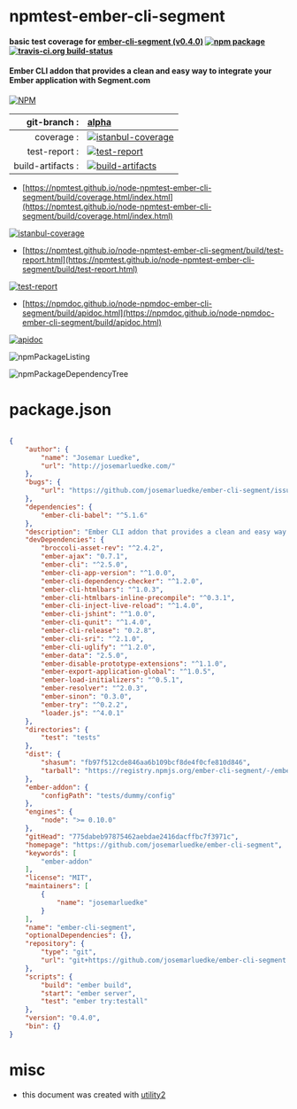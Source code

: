# npmtest-ember-cli-segment

#### basic test coverage for  [ember-cli-segment (v0.4.0)](https://github.com/josemarluedke/ember-cli-segment)  [![npm package](https://img.shields.io/npm/v/npmtest-ember-cli-segment.svg?style=flat-square)](https://www.npmjs.org/package/npmtest-ember-cli-segment) [![travis-ci.org build-status](https://api.travis-ci.org/npmtest/node-npmtest-ember-cli-segment.svg)](https://travis-ci.org/npmtest/node-npmtest-ember-cli-segment)

#### Ember CLI addon that provides a clean and easy way to integrate your Ember application with Segment.com

[![NPM](https://nodei.co/npm/ember-cli-segment.png?downloads=true&downloadRank=true&stars=true)](https://www.npmjs.com/package/ember-cli-segment)

| git-branch : | [alpha](https://github.com/npmtest/node-npmtest-ember-cli-segment/tree/alpha)|
|--:|:--|
| coverage : | [![istanbul-coverage](https://npmtest.github.io/node-npmtest-ember-cli-segment/build/coverage.badge.svg)](https://npmtest.github.io/node-npmtest-ember-cli-segment/build/coverage.html/index.html)|
| test-report : | [![test-report](https://npmtest.github.io/node-npmtest-ember-cli-segment/build/test-report.badge.svg)](https://npmtest.github.io/node-npmtest-ember-cli-segment/build/test-report.html)|
| build-artifacts : | [![build-artifacts](https://npmtest.github.io/node-npmtest-ember-cli-segment/glyphicons_144_folder_open.png)](https://github.com/npmtest/node-npmtest-ember-cli-segment/tree/gh-pages/build)|

- [https://npmtest.github.io/node-npmtest-ember-cli-segment/build/coverage.html/index.html](https://npmtest.github.io/node-npmtest-ember-cli-segment/build/coverage.html/index.html)

[![istanbul-coverage](https://npmtest.github.io/node-npmtest-ember-cli-segment/build/screenCapture.buildCi.browser.%252Ftmp%252Fbuild%252Fcoverage.lib.html.png)](https://npmtest.github.io/node-npmtest-ember-cli-segment/build/coverage.html/index.html)

- [https://npmtest.github.io/node-npmtest-ember-cli-segment/build/test-report.html](https://npmtest.github.io/node-npmtest-ember-cli-segment/build/test-report.html)

[![test-report](https://npmtest.github.io/node-npmtest-ember-cli-segment/build/screenCapture.buildCi.browser.%252Ftmp%252Fbuild%252Ftest-report.html.png)](https://npmtest.github.io/node-npmtest-ember-cli-segment/build/test-report.html)

- [https://npmdoc.github.io/node-npmdoc-ember-cli-segment/build/apidoc.html](https://npmdoc.github.io/node-npmdoc-ember-cli-segment/build/apidoc.html)

[![apidoc](https://npmdoc.github.io/node-npmdoc-ember-cli-segment/build/screenCapture.buildCi.browser.%252Ftmp%252Fbuild%252Fapidoc.html.png)](https://npmdoc.github.io/node-npmdoc-ember-cli-segment/build/apidoc.html)

![npmPackageListing](https://npmtest.github.io/node-npmtest-ember-cli-segment/build/screenCapture.npmPackageListing.svg)

![npmPackageDependencyTree](https://npmtest.github.io/node-npmtest-ember-cli-segment/build/screenCapture.npmPackageDependencyTree.svg)



# package.json

```json

{
    "author": {
        "name": "Josemar Luedke",
        "url": "http://josemarluedke.com/"
    },
    "bugs": {
        "url": "https://github.com/josemarluedke/ember-cli-segment/issues"
    },
    "dependencies": {
        "ember-cli-babel": "^5.1.6"
    },
    "description": "Ember CLI addon that provides a clean and easy way to integrate your Ember application with Segment.com",
    "devDependencies": {
        "broccoli-asset-rev": "^2.4.2",
        "ember-ajax": "0.7.1",
        "ember-cli": "^2.5.0",
        "ember-cli-app-version": "^1.0.0",
        "ember-cli-dependency-checker": "^1.2.0",
        "ember-cli-htmlbars": "^1.0.3",
        "ember-cli-htmlbars-inline-precompile": "^0.3.1",
        "ember-cli-inject-live-reload": "^1.4.0",
        "ember-cli-jshint": "^1.0.0",
        "ember-cli-qunit": "^1.4.0",
        "ember-cli-release": "0.2.8",
        "ember-cli-sri": "^2.1.0",
        "ember-cli-uglify": "^1.2.0",
        "ember-data": "2.5.0",
        "ember-disable-prototype-extensions": "^1.1.0",
        "ember-export-application-global": "^1.0.5",
        "ember-load-initializers": "^0.5.1",
        "ember-resolver": "^2.0.3",
        "ember-sinon": "0.3.0",
        "ember-try": "^0.2.2",
        "loader.js": "^4.0.1"
    },
    "directories": {
        "test": "tests"
    },
    "dist": {
        "shasum": "fb97f512cde846aa6b109bcf8de4f0cfe810d846",
        "tarball": "https://registry.npmjs.org/ember-cli-segment/-/ember-cli-segment-0.4.0.tgz"
    },
    "ember-addon": {
        "configPath": "tests/dummy/config"
    },
    "engines": {
        "node": ">= 0.10.0"
    },
    "gitHead": "775dabeb97875462aebdae2416dacffbc7f3971c",
    "homepage": "https://github.com/josemarluedke/ember-cli-segment",
    "keywords": [
        "ember-addon"
    ],
    "license": "MIT",
    "maintainers": [
        {
            "name": "josemarluedke"
        }
    ],
    "name": "ember-cli-segment",
    "optionalDependencies": {},
    "repository": {
        "type": "git",
        "url": "git+https://github.com/josemarluedke/ember-cli-segment.git"
    },
    "scripts": {
        "build": "ember build",
        "start": "ember server",
        "test": "ember try:testall"
    },
    "version": "0.4.0",
    "bin": {}
}
```



# misc
- this document was created with [utility2](https://github.com/kaizhu256/node-utility2)
